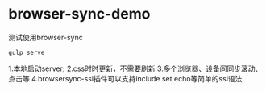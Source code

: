 # browser-sync-demo
测试使用browser-sync

```shell
gulp serve
```

1.本地启动server;
2.css时时更新，不需要刷新
3.多个浏览器、设备间同步滚动、点击等
4.browsersync-ssi插件可以支持include set echo等简单的ssi语法
